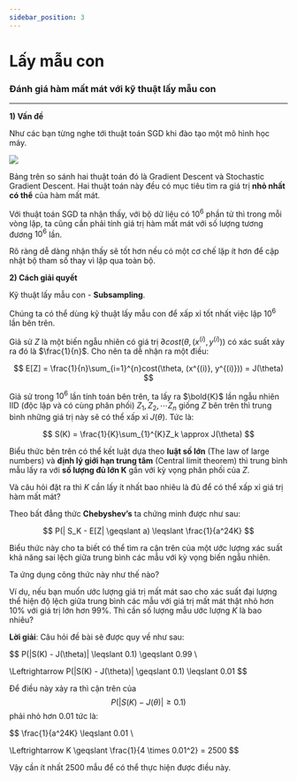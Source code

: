 ```yaml
---
sidebar_position: 3
---
```


# Lấy mẫu con

### Đánh giá hàm mất mát với kỹ thuật lấy mẫu con
---

**1) Vấn đề**

Như các bạn từng nghe tới thuật toán SGD khi đào tạo một mô hình học máy.

<!-- <style>img{max-width: 100%;height: auto;}</style> -->

![](https://storage.googleapis.com/mle-courses-prod/users/61b869ca9c3c5e00292bb42d/private-files/462925c0-1c95-11ed-a55f-6fe8d8510d2e-Screen%20Shot%202022-08-15%20at%2019.24.45.png)


Bảng trên so sánh hai thuật toán đó là Gradient Descent và Stochastic Gradient Descent. Hai thuật toán này đều có mục tiêu tìm ra giá trị **nhỏ nhất có thể** của hàm mất mát.

Với thuật toán SGD ta nhận thấy, với bộ dữ liệu có $10^6$ phần tử thì trong mỗi vòng lặp, ta cũng cần phải tính giá trị hàm mất mát với số lượng tương đương $10^6$ lần.

Rõ ràng dễ dàng nhận thấy sẽ tốt hơn nếu có một cơ chế lặp ít hơn để cập nhật bộ tham số thay vì lặp qua toàn bộ.

**2) Cách giải quyết** 

Kỹ thuật lấy mẫu con - **Subsampling**.

Chúng ta có thể dùng kỹ thuật lấy mẫu con để xấp xỉ tốt nhất việc lặp $10^6$ lần bên trên.

Giả sử $Z$ là một biến ngẫu nhiên có giá trị $\partial{cost(\theta, (x^{(i)}, y^{(i)}))}$ có xác suất xảy ra đó là $\frac{1}{n}$. Cho nên ta dễ nhận ra một điều:

$$
E[Z] = \frac{1}{n}\sum_{i=1}^{n}cost(\theta, (x^{(i)}, y^{(i)})) = J(\theta)
$$

Giả sử trong $10^6$ lần tính toán bên trên, ta lấy ra $\bold{K}$ lần ngẫu nhiên IID (độc lập và có cùng phân phối) $Z_1, Z_2, \cdots Z_n$ giống $Z$ bên trên thì trung bình những giá trị này sẽ có thể xấp xỉ  $J(\theta)$. Tức là:

$$
S(K) = \frac{1}{K}\sum_{1}^{K}Z_k \approx J(\theta)
$$

Biểu thức bên trên có thể kết luật dựa theo **luật số lớn** (The law of large numbers) và **định lý giới hạn trung tâm** (Central limit theorem) thì trung bình mẫu lấy ra với **số lượng đủ lớn K** gần với kỳ vọng phân phối của $Z$.

Và câu hỏi đặt ra thì *K* cần lấy ít nhất bao nhiêu là đủ để có thể xấp xỉ giá trị hàm mất mát?

Theo bất đẳng thức **Chebyshev’s** ta chứng minh được như sau:

$$
P(| S_K - E[Z| \geqslant a)  \leqslant  \frac{1}{a^24K}
$$ 

Biểu thức này cho ta biết có thể tìm ra cận trên của một ước lượng xác suất khả năng sai lệch giữa trung bình các mẫu với kỳ vọng biến ngẫu nhiên.

Ta ứng dụng công thức này như thế nào?

Ví dụ, nếu bạn muốn ước lượng giá trị mất mát sao cho xác suất đại lượng thể hiện độ lệch giữa trung bình các mẫu với giá trị mất mát thật nhỏ hơn 10% với giá trị lớn hơn 99%. Thì cần số lượng mẫu ước lượng $K$ là bao nhiêu?

**Lời giải**: Câu hỏi đề bài sẽ được quy về như sau:

$$
P(|S(K) - J(\theta)|  \leqslant  0.1) \geqslant   0.99 \\

\Leftrightarrow P(|S(K) - J(\theta)|  \geqslant  0.1)  \leqslant  0.01
$$

Để điều này xảy ra thì cận trên của $$P(|S(K) - J(\theta)|  \geqslant  0.1)$$ phải nhỏ hơn $0.01$ tức là:

$$
\frac{1}{a^24K} \leqslant  0.01 \\

\Leftrightarrow  K \geqslant \frac{1}{4 \times 0.01^2} = 2500
$$

Vậy cần ít nhất 2500 mẫu để có thể thực hiện được điều này.
















































